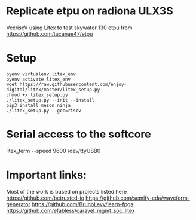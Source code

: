 # Replicate etpu on radiona ULX3S 

VexriscV using Litex to test skywater 130 etpu from https://github.com/tucanae47/etpu

# Setup
```
pyenv virtualenv litex_env
pyenv activate litex_env
wget https://raw.githubusercontent.com/enjoy-digital/litex/master/litex_setup.py
chmod +x litex_setup.py
./litex_setup.py --init --install
pip3 install meson ninja
./litex_setup.py --gcc=riscv
```


# Serial access to the softcore 
litex_term --speed 9600 /dev/ttyUSB0



# Important links:
Most of the work is based on projects listed here
https://github.com/betrusted-io
https://github.com/semify-eda/waveform-generator
https://github.com/BrunoLevy/learn-fpga
https://github.com/efabless/caravel_mgmt_soc_litex
